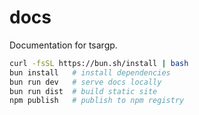# docs

Documentation for tsargp.

```sh
curl -fsSL https://bun.sh/install | bash
bun install   # install dependencies
bun run dev   # serve docs locally
bun run dist  # build static site
npm publish   # publish to npm registry
```

